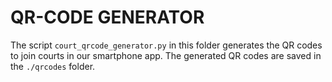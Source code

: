 # QR-CODE GENERATOR

The script ```court_qrcode_generator.py``` in this folder generates the QR codes to join courts in our smartphone app.
The generated QR codes are saved in the ```./qrcodes``` folder.
